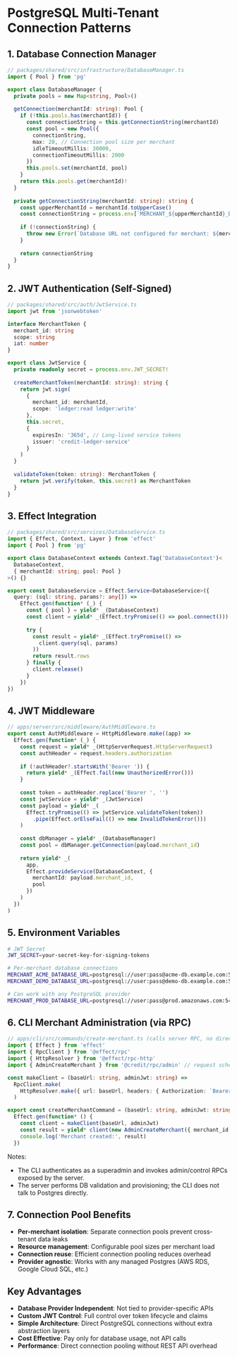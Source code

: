 # PostgreSQL Multi-Tenant Connection Patterns

## 1. Database Connection Manager

```typescript
// packages/shared/src/infrastructure/DatabaseManager.ts
import { Pool } from 'pg'

export class DatabaseManager {
  private pools = new Map<string, Pool>()
  
  getConnection(merchantId: string): Pool {
    if (!this.pools.has(merchantId)) {
      const connectionString = this.getConnectionString(merchantId)
      const pool = new Pool({
        connectionString,
        max: 20, // Connection pool size per merchant
        idleTimeoutMillis: 30000,
        connectionTimeoutMillis: 2000
      })
      this.pools.set(merchantId, pool)
    }
    return this.pools.get(merchantId)!
  }
  
  private getConnectionString(merchantId: string): string {
    const upperMerchantId = merchantId.toUpperCase()
    const connectionString = process.env[`MERCHANT_${upperMerchantId}_DATABASE_URL`]
    
    if (!connectionString) {
      throw new Error(`Database URL not configured for merchant: ${merchantId}`)
    }
    
    return connectionString
  }
}
```

## 2. JWT Authentication (Self-Signed)

```typescript
// packages/shared/src/auth/JwtService.ts
import jwt from 'jsonwebtoken'

interface MerchantToken {
  merchant_id: string
  scope: string
  iat: number
}

export class JwtService {
  private readonly secret = process.env.JWT_SECRET!
  
  createMerchantToken(merchantId: string): string {
    return jwt.sign(
      {
        merchant_id: merchantId,
        scope: 'ledger:read ledger:write'
      },
      this.secret,
      { 
        expiresIn: '365d', // Long-lived service tokens
        issuer: 'credit-ledger-service'
      }
    )
  }
  
  validateToken(token: string): MerchantToken {
    return jwt.verify(token, this.secret) as MerchantToken
  }
}
```

## 3. Effect Integration

```typescript
// packages/shared/src/services/DatabaseService.ts
import { Effect, Context, Layer } from 'effect'
import { Pool } from 'pg'

export class DatabaseContext extends Context.Tag('DatabaseContext')<
  DatabaseContext,
  { merchantId: string; pool: Pool }
>() {}

export const DatabaseService = Effect.Service<DatabaseService>({
  query: (sql: string, params?: any[]) =>
    Effect.gen(function* (_) {
      const { pool } = yield* _(DatabaseContext)
      const client = yield* _(Effect.tryPromise(() => pool.connect()))
      
      try {
        const result = yield* _(Effect.tryPromise(() => 
          client.query(sql, params)
        ))
        return result.rows
      } finally {
        client.release()
      }
    })
})
```

## 4. JWT Middleware

```typescript
// apps/server/src/middleware/AuthMiddleware.ts
export const AuthMiddleware = HttpMiddleware.make((app) =>
  Effect.gen(function* (_) {
    const request = yield* _(HttpServerRequest.HttpServerRequest)
    const authHeader = request.headers.authorization
    
    if (!authHeader?.startsWith('Bearer ')) {
      return yield* _(Effect.fail(new UnauthorizedError()))
    }
    
    const token = authHeader.replace('Bearer ', '')
    const jwtService = yield* _(JwtService)
    const payload = yield* _(
      Effect.tryPromise(() => jwtService.validateToken(token))
        .pipe(Effect.orElseFail(() => new InvalidTokenError()))
    )
    
    const dbManager = yield* _(DatabaseManager)
    const pool = dbManager.getConnection(payload.merchant_id)
    
    return yield* _(
      app,
      Effect.provideService(DatabaseContext, {
        merchantId: payload.merchant_id,
        pool
      })
    )
  })
)
```

## 5. Environment Variables

```bash
# JWT Secret
JWT_SECRET=your-secret-key-for-signing-tokens

# Per-merchant database connections
MERCHANT_ACME_DATABASE_URL=postgresql://user:pass@acme-db.example.com:5432/acme
MERCHANT_DEMO_DATABASE_URL=postgresql://user:pass@demo-db.example.com:5432/demo

# Can work with any PostgreSQL provider
MERCHANT_PROD_DATABASE_URL=postgresql://user:pass@prod.amazonaws.com:5432/postgres
```

## 6. CLI Merchant Administration (via RPC)

```typescript
// apps/cli/src/commands/create-merchant.ts (calls server RPC, no direct DB access)
import { Effect } from 'effect'
import { RpcClient } from '@effect/rpc'
import { HttpResolver } from '@effect/rpc-http'
import { AdminCreateMerchant } from '@credit/rpc/admin' // request schema

const makeClient = (baseUrl: string, adminJwt: string) =>
  RpcClient.make(
    HttpResolver.make({ url: baseUrl, headers: { Authorization: `Bearer ${adminJwt}` } })
  )

export const createMerchantCommand = (baseUrl: string, adminJwt: string, merchantId: string) =>
  Effect.gen(function* () {
    const client = makeClient(baseUrl, adminJwt)
    const result = yield* client(new AdminCreateMerchant({ merchant_id: merchantId }))
    console.log('Merchant created:', result)
  })
```

Notes:
- The CLI authenticates as a superadmin and invokes admin/control RPCs exposed by the server.
- The server performs DB validation and provisioning; the CLI does not talk to Postgres directly.

## 7. Connection Pool Benefits

- **Per-merchant isolation**: Separate connection pools prevent cross-tenant data leaks
- **Resource management**: Configurable pool sizes per merchant load
- **Connection reuse**: Efficient connection pooling reduces overhead
- **Provider agnostic**: Works with any managed Postgres (AWS RDS, Google Cloud SQL, etc.)

## Key Advantages

- **Database Provider Independent**: Not tied to provider-specific APIs
- **Custom JWT Control**: Full control over token lifecycle and claims
- **Simple Architecture**: Direct PostgreSQL connections without extra abstraction layers  
- **Cost Effective**: Pay only for database usage, not API calls
- **Performance**: Direct connection pooling without REST API overhead
